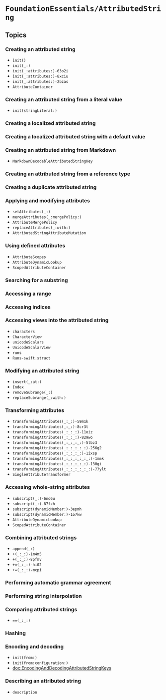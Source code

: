 # ``FoundationEssentials/AttributedString``

## Topics

### Creating an attributed string

- ``init()``
- ``init(_:)``
- ``init(_:attributes:)-63o2i``
- ``init(_:attributes:)-8xciu``
- ``init(_:attributes:)-2bzas``
- ``AttributeContainer``

### Creating an attributed string from a literal value

- ``init(stringLiteral:)``

### Creating a localized attributed string

### Creating a localized attributed string with a default value

### Creating an attributed string from Markdown

- ``MarkdownDecodableAttributedStringKey``

### Creating an attributed string from a reference type

### Creating a duplicate attributed string

### Applying and modifying attributes

- ``setAttributes(_:)``
- ``mergeAttributes(_:mergePolicy:)``
- ``AttributeMergePolicy``
- ``replaceAttributes(_:with:)``
- ``AttributedStringAttributeMutation``

### Using defined attributes

- ``AttributeScopes``
- ``AttributeDynamicLookup``
- ``ScopedAttributeContainer``

### Searching for a substring

### Accessing a range

### Accessing indices

### Accessing views into the attributed string

- ``characters``
- ``CharacterView``
- ``unicodeScalars``
- ``UnicodeScalarView``
- ``runs``
- ``Runs-swift.struct``

### Modifying an attributed string

- ``insert(_:at:)``
- ``Index``
- ``removeSubrange(_:)``
- ``replaceSubrange(_:with:)``

### Transforming attributes

- ``transformingAttributes(_:_:)-59m1k``
- ``transformingAttributes(_:_:)-8cr3t``
- ``transformingAttributes(_:_:_:)-11oiz``
- ``transformingAttributes(_:_:_:)-829wo``
- ``transformingAttributes(_:_:_:_:)-5tbz3``
- ``transformingAttributes(_:_:_:_:_:)-256g2``
- ``transformingAttributes(_:_:_:_:)-1ixsp``
- ``transformingAttributes(_:_:_:_:_:_:)-1mmk``
- ``transformingAttributes(_:_:_:_:_:)-130gi``
- ``transformingAttributes(_:_:_:_:_:_:)-77ylt``
- ``SingleAttributeTransformer``

### Accessing whole-string attributes

- ``subscript(_:)-6no6u``
- ``subscript(_:)-87fzh``
- ``subscript(dynamicMember:)-3epmh``
- ``subscript(dynamicMember:)-1o7kw``
- ``AttributeDynamicLookup``
- ``ScopedAttributeContainer``

### Combining attributed strings

- ``append(_:)``
- ``+(_:_:)-1m4m5``
- ``+(_:_:)-8pfmv``
- ``+=(_:_:)-hi02``
- ``+=(_:_:)-mcpi``

### Performing automatic grammar agreement

### Performing string interpolation

### Comparing attributed strings

- ``==(_:_:)``

### Hashing

### Encoding and decoding

- ``init(from:)``
- ``init(from:configuration:)``
- <doc:EncodingAndDecodingAttributedStringKeys>


### Describing an attributed string

- ``description``



